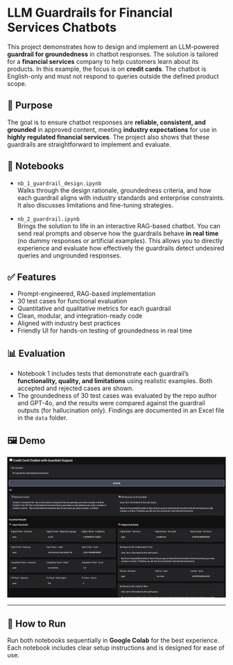 # LLM Guardrails for Financial Services Chatbots

This project demonstrates how to design and implement an LLM-powered **guardrail for groundedness** in chatbot responses. The solution is tailored for a **financial services** company to help customers learn about its products. In this example, the focus is on **credit cards**. The chatbot is English-only and must not respond to queries outside the defined product scope.

## 🧠 Purpose

The goal is to ensure chatbot responses are **reliable, consistent, and grounded** in approved content, meeting **industry expectations** for use in **highly regulated financial services**. The project also shows that these guardrails are straightforward to implement and evaluate.

## 📘 Notebooks

- `nb_1_guardrail_design.ipynb`  
  Walks through the design rationale, groundedness criteria, and how each guardrail aligns with industry standards and enterprise constraints. It also discusses limitations and fine-tuning strategies.

- `nb_2_guardrail.ipynb`  
  Brings the solution to life in an interactive RAG-based chatbot. You can send real prompts and observe how the guardrails behave **in real time** (no dummy responses or artificial examples). This allows you to directly experience and evaluate how effectively the guardrails detect undesired queries and ungrounded responses.

## ✅ Features

- Prompt-engineered, RAG-based implementation
- 30 test cases for functional evaluation
- Quantitative and qualitative metrics for each guardrail
- Clean, modular, and integration-ready code
- Aligned with industry best practices
- Friendly UI for hands-on testing of groundedness in real time

## 📊 Evaluation

- Notebook 1 includes tests that demonstrate each guardrail’s **functionality, quality, and limitations** using realistic examples. Both accepted and rejected cases are shown.
- The groundedness of 30 test cases was evaluated by the repo author and GPT-4o, and the results were compared against the guardrail outputs (for hallucination only). Findings are documented in an Excel file in the `data` folder.

## 🖼️ Demo

<p align="center">
  <img src="assets/demo-ui.png" alt="Demo UI" width="600"/>
</p>

---

## 🚀 How to Run

Run both notebooks sequentially in **Google Colab** for the best experience.  
Each notebook includes clear setup instructions and is designed for ease of use.

